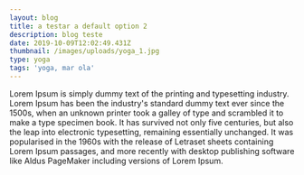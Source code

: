```yaml
---
layout: blog
title: a testar a default option 2
description: blog teste
date: 2019-10-09T12:02:49.431Z
thumbnail: /images/uploads/yoga_1.jpg
type: yoga
tags: 'yoga, mar ola'
---
```

Lorem Ipsum is simply dummy text of the printing and typesetting industry. Lorem Ipsum has been the industry's standard dummy text ever since the 1500s, when an unknown printer took a galley of type and scrambled it to make a type specimen book. It has survived not only five centuries, but also the leap into electronic typesetting, remaining essentially unchanged. It was popularised in the 1960s with the release of Letraset sheets containing Lorem Ipsum passages, and more recently with desktop publishing software like Aldus PageMaker including versions of Lorem Ipsum.
